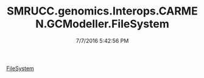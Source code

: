 ﻿---
title: SMRUCC.genomics.Interops.CARMEN.GCModeller.FileSystem
date: 7/7/2016 5:42:56 PM
---

[FileSystem](T-SMRUCC.genomics.Interops.CARMEN.GCModeller.FileSystem.FileSystem.html)
